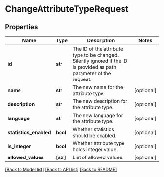 # ChangeAttributeTypeRequest

## Properties
Name | Type | Description | Notes
------------ | ------------- | ------------- | -------------
**id** | **str** | The ID of the attribute type to be changed. Silently ignored if the ID is provided as path parameter of the request. | 
**name** | **str** | The new name for the attribute type. | [optional] 
**description** | **str** | The new description for the attribute type. | [optional] 
**language** | **str** | The new language for the attribute type. | [optional] 
**statistics_enabled** | **bool** | Whether statistics should be enabled. | [optional] 
**is_integer** | **bool** | Whether attribute type holds integer value. | [optional] 
**allowed_values** | **[str]** | List of allowed values. | [optional] 

[[Back to Model list]](../README.md#documentation-for-models) [[Back to API list]](../README.md#documentation-for-api-endpoints) [[Back to README]](../README.md)


